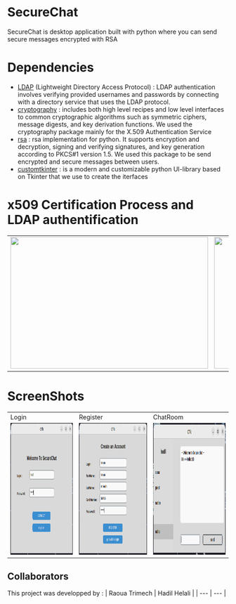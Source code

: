 # SecureChat
SecureChat is  desktop application built with python where you can send secure messages encrypted with RSA

# Dependencies 

* [LDAP](https://pypi.org/project/python-ldap/) (Lightweight Directory Access Protocol) : LDAP authentication involves verifying provided usernames and passwords by connecting with a directory service that uses the LDAP protocol.
* [cryptography](https://pypi.org/project/cryptography/) : includes both high level recipes and low level interfaces to common cryptographic algorithms such as symmetric ciphers, message digests, and key derivation functions. 
We used the cryptography package mainly for the X.509 Authentication Service
* [rsa](https://pypi.org/project/rsa/) : rsa implementation for python. It supports encryption and decryption, signing and verifying signatures, and key generation according to PKCS#1 version 1.5. We used this package to be send encrypted and secure messages between users.
* [customtkinter](https://pypi.org/project/customtkinter/0.3/) : is a modern and customizable python UI-library based on Tkinter that we use to create the iterfaces

# x509 Certification Process and LDAP authentification
<table align="center">
  <tr>
    <td><img src="https://techblognow.files.wordpress.com/2015/02/x509-2.gif" width=450 height=300></td>
     <td><img src="https://www.netsuite.com/portal/assets/img/business-articles/data-warehouse/infographic-bsa-how-ldap-defined-works.jpg" width=450 height=300></td>
  </tr>
   </table>

# ScreenShots

<table align="center">
  <tr>
    <td>Login</td>
     <td>Register</td>
     <td colspan="2"> ChatRoom </td>
  </tr>
  <tr>
    <td><img src="./Screenshots/Login.png" width=400 height=300></td>
    <td><img src="./Screenshots/Register.png" width=400 height=300></td>
    <td><img src="./Screenshots/ChatRoom.png" width=400 height=300></td>
  </tr>
   </table>

## Collaborators
This project was developped by :
| Raoua Trimech | Hadil Helali |
| --- | --- |
